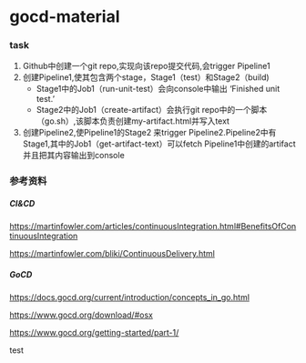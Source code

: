 # gocd-material

### task
1. Github中创建一个git repo,实现向该repo提交代码,会trigger Pipeline1
2. 创建Pipeline1,使其包含两个stage，Stage1（test）和Stage2（build)
    - Stage1中的Job1（run-unit-test）会向console中输出 ‘Finished unit test.’
    - Stage2中的Job1（create-artifact）会执行git repo中的一个脚本（go.sh）,该脚本负责创建my-artifact.html并写入text
3. 创建Pipeline2,使Pipeline1的Stage2 来trigger Pipeline2.Pipeline2中有Stage1,其中的Job1（get-artifact-text）可以fetch Pipeline1中创建的artifact并且把其内容输出到console

### 参考资料

##### CI&CD
https://martinfowler.com/articles/continuousIntegration.html#BenefitsOfContinuousIntegration

https://martinfowler.com/bliki/ContinuousDelivery.html

##### GoCD
https://docs.gocd.org/current/introduction/concepts_in_go.html

https://www.gocd.org/download/#osx

https://www.gocd.org/getting-started/part-1/

test
